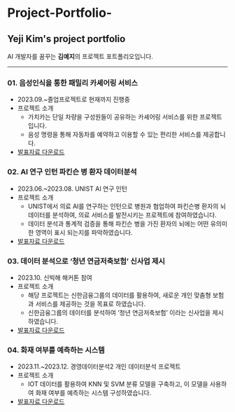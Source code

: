 # Project-Portfolio-
## Yeji Kim's project portfolio
AI 개발자를 꿈꾸는 **김예지**의 프로젝트 포트폴리오입니다.

---
### 01. 음성인식을 통한 패밀리 카셰어링 서비스
- 2023.09.~졸업프로젝트로 현재까지 진행중
- 프로젝트 소개
  - 가치카는 단일 차량을 구성원들이 공유하는 카셰어링 서비스를 위한 프로젝트입니다.
  - 음성 명령을 통해 자동차를 예약하고 이용할 수 있는 편리한 서비스를 제공합니다. 
- [발표자료 다운로드]()


### 02. AI 연구 인턴 파킨슨 병 환자 데이터분석 
- 2023.06.~2023.08. UNIST AI 연구 인턴 
- 프로젝트 소개 
  - UNIST에서 의료 AI를 연구하는 인턴으로 병원과 협업하여 파킨슨병 환자의 뇌 데이터를 분석하여, 의료 서비스를 발전시키는 프로젝트에 참여하였습니다.
  - 데이터 분석과 통계적 검증을 통해 파킨슨 병을 가진 환자의 뇌에는 어떤 유의미한 영역이 표시 되는지를 파악하였습니다. 
- [발표자료 다운로드]()


### 03. 데이터 분석으로 ‘청년 연금저축보험’ 신사업 제시
- 2023.10. 신빅해 해커톤 참여 
- 프로젝트 소개
  - 해당 프로젝트는 신한금융그룹의 데이터를 활용하여, 새로운 개인 맞춤형 보험과 서비스를 제공하는 것을 목표로 하였습니다.
  - 신한금융그룹의 데이터를 분석하여 ‘청년 연금저축보험’ 이라는 신사업을 제시하였습니다. 
- [발표자료 다운로드]()


### 04. 화재 여부를 예측하는 시스템
- 2023.11.~2023.12. 경영데이터분석2 개인 데이터분석 프로젝트 
- 프로젝트 소개
  - IOT 데이터를 활용하여 KNN 및 SVM 분류 모델을 구축하고, 이 모델을 사용하여 화재 여부를 예측하는 시스템 구성하였습니다. 
- [발표자료 다운로드]()
